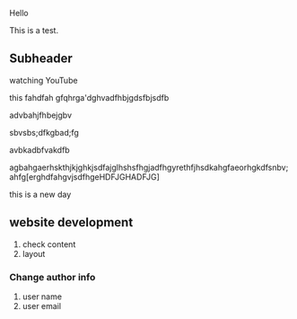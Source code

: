 Hello 

This is a test. 

## Subheader 

watching YouTube 

this fahdfah gfqhrga'dghvadfhbjgdsfbjsdfb


advbahjfhbejgbv


sbvsbs;dfkgbad;fg


avbkadbfvakdfb


agbahgaerhskthjkjghkjsdfajglhshsfhgjadfhgyrethfjhsdkahgfaeorhgkdfsnbv;ahfg[erghdfahgvjsdfhgeHDFJGHADFJG]



this is a new day 

## website development
1. check content
2. layout 

### Change author info
1. user name
2. user email

